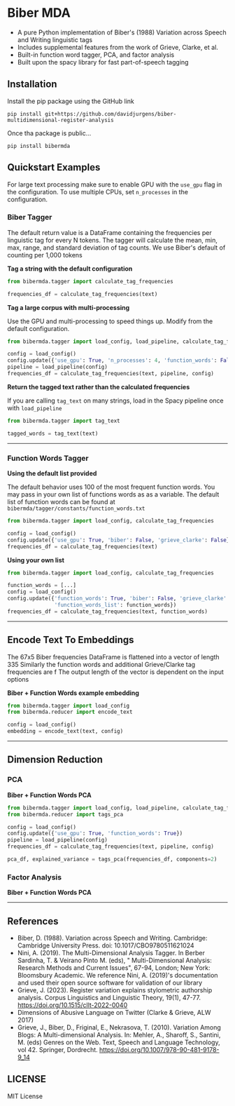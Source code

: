 # Biber MDA

- A pure Python implementation of Biber\'s (1988) Variation across Speech and Writing linguistic tags
- Includes supplemental features from the work of Grieve, Clarke, et al.
- Built-in function word tagger, PCA, and factor analysis
- Built upon the spacy library for fast part-of-speech tagging

## Installation

Install the pip package using the GitHub link

```pip install git+https://github.com/davidjurgens/biber-multidimensional-register-analysis```

Once tha package is public...

```pip install bibermda```

## Quickstart Examples

For large text processing make sure to enable GPU with the `use_gpu` flag in the configuration. To use multiple
CPUs, set `n_processes` in the configuration.

### Biber Tagger

The default return value is a DataFrame containing the frequencies per linguistic tag for every N tokens.
The tagger will calculate the mean, min, max, range, and standard deviation of tag counts. We use Biber's default of
counting per 1,000 tokens

**Tag a string with the default configuration**

```python
from bibermda.tagger import calculate_tag_frequencies

frequencies_df = calculate_tag_frequencies(text)
```

**Tag a large corpus with multi-processing**

Use the GPU and multi-processing to speed things up. Modify from the default configuration.

```python
from bibermda.tagger import load_config, load_pipeline, calculate_tag_frequencies

config = load_config()
config.update({'use_gpu': True, 'n_processes': 4, 'function_words': False})
pipeline = load_pipeline(config)
frequencies_df = calculate_tag_frequencies(text, pipeline, config)
```

**Return the tagged text rather than the calculated frequencies**

If you are calling `tag_text` on many strings, load in the Spacy pipeline once with `load_pipeline`

```python
from bibermda.tagger import tag_text

tagged_words = tag_text(text)
```

---

### Function Words Tagger

**Using the default list provided**

The default behavior uses 100 of the most frequent function words. You may pass in your own list of functions words as
as a variable. The default list of function words can be found at `bibermda/tagger/constants/function_words.txt`

```python
from bibermda.tagger import load_config, calculate_tag_frequencies

config = load_config()
config.update({'use_gpu': True, 'biber': False, 'grieve_clarke': False})
frequencies_df = calculate_tag_frequencies(text)
```

**Using your own list**

```python
from bibermda.tagger import load_config, calculate_tag_frequencies

function_words = [...]
config = load_config()
config.update({'function_words': True, 'biber': False, 'grieve_clarke': False,
               'function_words_list': function_words})
frequencies_df = calculate_tag_frequencies(text, function_words)
```

---

## Encode Text To Embeddings

The 67x5 Biber frequencies DataFrame is flattened into a vector of length 335
Similarly the function words and additional Grieve/Clarke tag frequencies are f
The output length of the vector is dependent on the input options

**Biber + Function Words example embedding**

```python
from bibermda.tagger import load_config
from bibermda.reducer import encode_text

config = load_config()
embedding = encode_text(text, config)
```

---

## Dimension Reduction

### PCA

**Biber + Function Words PCA**

```python
from bibermda.tagger import load_config, load_pipeline, calculate_tag_frequencies
from bibermda.reducer import tags_pca

config = load_config()
config.update({'use_gpu': True, 'function_words': True})
pipeline = load_pipeline(config)
frequencies_df = calculate_tag_frequencies(text, pipeline, config)

pca_df, explained_variance = tags_pca(frequencies_df, components=2)
```

### Factor Analysis

**Biber + Function Words PCA**


---

## References

- Biber, D. (1988). Variation across Speech and Writing. Cambridge: Cambridge University Press. doi:
  10.1017/CBO9780511621024
- Nini, A. (2019). The Multi-Dimensional Analysis Tagger. In Berber Sardinha, T. & Veirano Pinto M. (eds), "
  Multi-Dimensional Analysis: Research Methods and Current Issues", 67-94, London; New York: Bloomsbury
  Academic. 
  We reference Nini, A. (2019)'s documentation and used their open source software for validation of our library
- Grieve, J. (2023). Register variation explains stylometric authorship analysis. Corpus Linguistics and Linguistic
  Theory, 19(1), 47-77. https://doi.org/10.1515/cllt-2022-0040
- Dimensions of Abusive Language on Twitter (Clarke & Grieve, ALW 2017)
- Grieve, J., Biber, D., Friginal, E., Nekrasova, T. (2010). Variation Among Blogs: A Multi-dimensional Analysis. In:
  Mehler, A., Sharoff, S., Santini, M. (eds) Genres on the Web. Text, Speech and Language Technology, vol 42. Springer,
  Dordrecht. https://doi.org/10.1007/978-90-481-9178-9_14

## LICENSE

MIT License